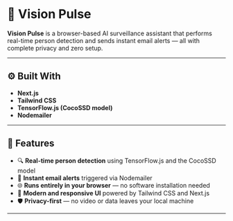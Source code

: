 # 🚨 Vision Pulse

**Vision Pulse** is a browser-based AI surveillance assistant that performs real-time person detection and sends instant email alerts — all with complete privacy and zero setup.

---

## ⚙️ Built With

- **Next.js**
- **Tailwind CSS**
- **TensorFlow.js (CocoSSD model)**
- **Nodemailer**

---

## 📸 Features

- 🔍 **Real-time person detection** using TensorFlow.js and the CocoSSD model  
- 📨 **Instant email alerts** triggered via Nodemailer  
- 🌐 **Runs entirely in your browser** — no software installation needed  
- 🎨 **Modern and responsive UI** powered by Tailwind CSS and Next.js  
- 🛡️ **Privacy-first** — no video or data leaves your local machine  

---

